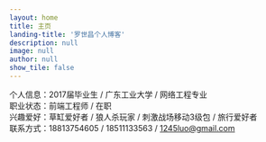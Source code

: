 ```yaml
---
layout: home
title: 主页
landing-title: '罗世昌个人博客'
description: null
image: null
author: null
show_tile: false
---
```


个人信息：2017届毕业生 / 广东工业大学 / 网络工程专业<br />
职业状态：前端工程师 / 在职<br />
兴趣爱好：草缸爱好者 / 狼人杀玩家 / 刺激战场移动3级包 / 旅行爱好者<br />
联系方式：18813754605 / 18511133563 / 1245luo@gmail.com

